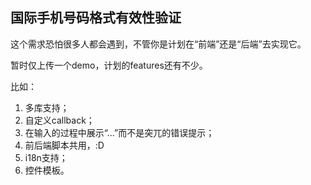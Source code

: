 ## 国际手机号码格式有效性验证

这个需求恐怕很多人都会遇到，不管你是计划在“前端”还是“后端”去实现它。

暂时仅上传一个demo，计划的features还有不少。

比如：


1. 多库支持；
2. 自定义callback；
3. 在输入的过程中展示“...”而不是突兀的错误提示；
4. 前后端脚本共用，:D
5. i18n支持；
6. 控件模板。